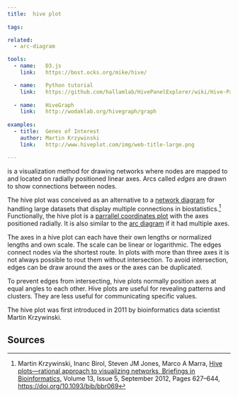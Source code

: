 ```yaml
---
title:  hive plot
  
tags:

related:
  - arc-diagram

tools:
  - name:   D3.js
    link:   https://bost.ocks.org/mike/hive/

  - name:   Python tutorial
    link:   https://github.com/hallamlab/HivePanelExplorer/wiki/Hive-Panel-Explorer-Beginner's-Guide
    
  - name:   HiveGraph
    link:   http://wodaklab.org/hivegraph/graph
    
examples:
  - title:  Genes of Interest
    author: Martin Krzywinski
    link:   http://www.hiveplot.com/img/web-title-large.png

---
```


is a visualization method for drawing networks where nodes are mapped to and located on radially positioned linear axes. Arcs called *edges* are drawn to show connections between nodes.

<!--more-->
The hive plot was conceived as an alternative to a [network diagram](network-diagram) for handling large datasets that display multiple connections in biostatistics.[^krzywinski] Functionally, the hive plot is a [parrallel coordinates plot](/parallel-coordinates) with the axes positioned radially. It is also similar to the [arc diagram](arc-diagram) if it had multiple axes. 

The axes in a hive plot can each have their own lengths or normalized lengths and own scale. The scale can be linear or logarithmic. 
The edges connect nodes via the shortest route. In plots with more than three axes it is not always possible to rout them without intersection. To avoid intersection, edges can be draw around the axes or the axes can be duplicated.

To prevent edges from intersecting, hive plots normally position axes at equal angles to each other. 
Hive plots are useful for revealing patterns and clusters. They are less useful for communicating specific values.


The hive plot was first introduced in 2011 by bioinformatics data scientist Martin Krzywinski.

## Sources
[^krzywinski]: Martin Krzywinski, Inanc Birol, Steven JM Jones, Marco A Marra, [Hive plots—rational approach to visualizing networks, Briefings in Bioinformatics,](https://academic.oup.com/bib/article/13/5/627/412507) Volume 13, Issue 5, September 2012, Pages 627–644, https://doi.org/10.1093/bib/bbr069
